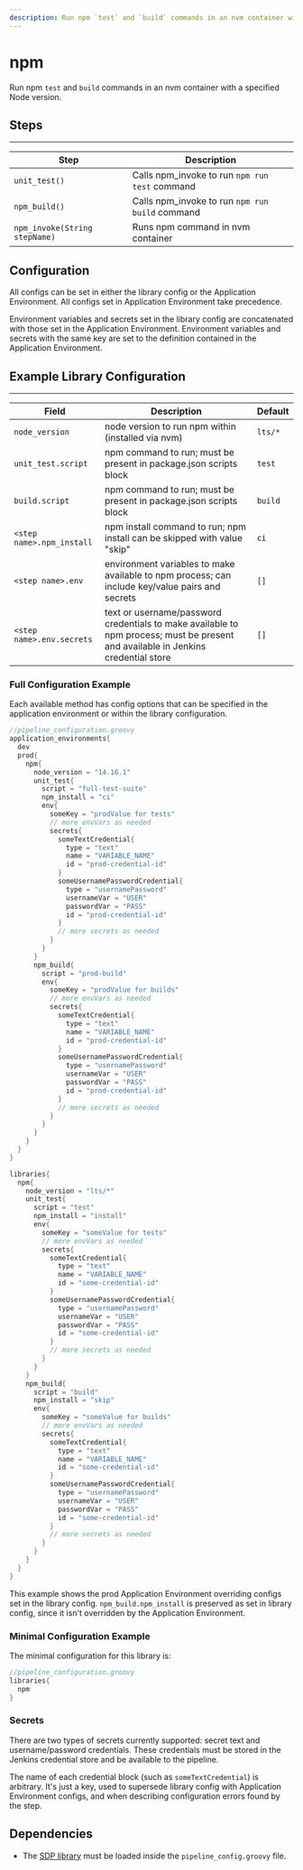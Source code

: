 ```yaml
---
description: Run npm `test` and `build` commands in an nvm container with a specified Node version
---
```


# npm

Run npm `test` and `build` commands in an nvm container with a specified Node version.

## Steps

---

| Step | Description |
| ----------- | ----------- |
| ``unit_test()`` | Calls npm_invoke to run `npm run test` command |
| ``npm_build()`` | Calls npm_invoke to run `npm run build` command |
| ``npm_invoke(String stepName)`` | Runs npm command in nvm container |

## Configuration

All configs can be set in either the library config or the Application Environment. All configs set in Application Environment take precedence.

Environment variables and secrets set in the library config are concatenated with those set in the Application Environment.
Environment variables and secrets with the same key are set to the definition contained in the Application Environment.

## Example Library Configuration

---

| Field | Description | Default |
| ----------- | ----------- | ----------- |
| `node_version` | node version to run npm within (installed via nvm) | `lts/*` |
| `unit_test.script` | npm command to run; must be present in package.json scripts block | `test` |
| `build.script` | npm command to run; must be present in package.json scripts block | `build` |
| `<step name>.npm_install` | npm install command to run; npm install can be skipped with value "skip" | `ci` |
| `<step name>.env` | environment variables to make available to npm process; can include key/value pairs and secrets| `[]` |
| `<step name>.env.secrets` | text or username/password credentials to make available to npm process; must be present and available in Jenkins credential store | `[]` |

### Full Configuration Example

Each available method has config options that can be specified in the application environment or within the library configuration.

``` groovy
//pipeline_configuration.groovy
application_environments{
  dev
  prod{
    npm{
      node_version = "14.16.1"
      unit_test{
        script = "full-test-suite"
        npm_install = "ci"
        env{
          someKey = "prodValue for tests"
          // more envVars as needed
          secrets{
            someTextCredential{
              type = "text"
              name = "VARIABLE_NAME"
              id = "prod-credential-id"
            }
            someUsernamePasswordCredential{
              type = "usernamePassword"
              usernameVar = "USER"
              passwordVar = "PASS"
              id = "prod-credential-id"
            }
            // more secrets as needed
          }
        }
      }
      npm_build{
        script = "prod-build"
        env{
          someKey = "prodValue for builds"
          // more envVars as needed
          secrets{
            someTextCredential{
              type = "text"
              name = "VARIABLE_NAME"
              id = "prod-credential-id"
            }
            someUsernamePasswordCredential{
              type = "usernamePassword"
              usernameVar = "USER"
              passwordVar = "PASS"
              id = "prod-credential-id"
            }
            // more secrets as needed
          }
        }
      }
    }
  }
}

libraries{
  npm{
    node_version = "lts/*"
    unit_test{
      script = "test"
      npm_install = "install"
      env{
        someKey = "someValue for tests"
        // more envVars as needed
        secrets{
          someTextCredential{
            type = "text"
            name = "VARIABLE_NAME"
            id = "some-credential-id"
          }
          someUsernamePasswordCredential{
            type = "usernamePassword"
            usernameVar = "USER"
            passwordVar = "PASS"
            id = "some-credential-id"
          }
          // more secrets as needed
        }
      }
    }
    npm_build{
      script = "build"
      npm_install = "skip"
      env{
        someKey = "someValue for builds"
        // more envVars as needed
        secrets{
          someTextCredential{
            type = "text"
            name = "VARIABLE_NAME"
            id = "some-credential-id"
          }
          someUsernamePasswordCredential{
            type = "usernamePassword"
            usernameVar = "USER"
            passwordVar = "PASS"
            id = "some-credential-id"
          }
          // more secrets as needed
        }
      }
    }
  }
}
```

This example shows the prod Application Environment overriding configs set in the library config.
`npm_build.npm_install` is preserved as set in library config, since it isn't overridden by the Application Environment.

### Minimal Configuration Example

The minimal configuration for this library is:

``` groovy
//pipeline_configuration.groovy
libraries{
  npm
}
```

### Secrets

There are two types of secrets currently supported: secret text and username/password credentials.
These credentials must be stored in the Jenkins credential store and be available to the pipeline.

The name of each credential block (such as `someTextCredential`) is arbitrary.
It's just a key, used to supersede library config with Application Environment configs, and when describing configuration errors found by the step.

## Dependencies

* The [SDP library](../sdp/) must be loaded inside the `pipeline_config.groovy` file.
